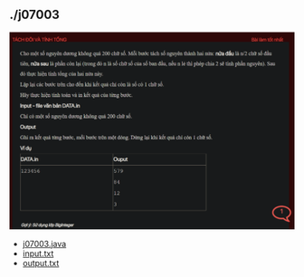 ## ./j07003
![alt text](image.png)

- [j07003.java](j07003.java)
- [input.txt](input.txt)
- [output.txt](output.txt)
